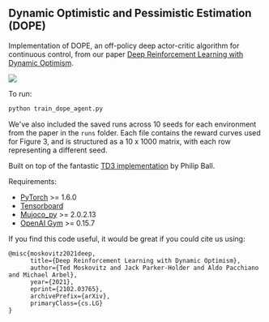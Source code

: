 ## Dynamic Optimistic and Pessimistic Estimation (DOPE)

Implementation of DOPE, an off-policy deep actor-critic algorithm for continuous control, from our paper [Deep Reinforcement Learning with Dynamic Optimism](https://arxiv.org/abs/2102.03765). 

![](extras/ant.gif)

To run:

```python
python train_dope_agent.py
```



We've also included the saved runs across 10 seeds for each environment from the paper in the ```runs``` folder. Each file contains the reward curves used for Figure 3, and is structured as a 10 x 1000 matrix, with each row representing a different seed. 



Built on top of the fantastic [TD3 implementation](https://github.com/fiorenza2/TD3_PyTorch) by Philip Ball. 



Requirements:

- [PyTorch](https://pytorch.org/) >= 1.6.0
- [Tensorboard](https://www.tensorflow.org/tensorboard)
- [Mujoco_py](https://github.com/openai/mujoco-py) >= 2.0.2.13
- [OpenAI Gym](https://gym.openai.com/) >= 0.15.7



If you find this code useful, it would be great if you could cite us using: 

```
@misc{moskovitz2021deep,
      title={Deep Reinforcement Learning with Dynamic Optimism}, 
      author={Ted Moskovitz and Jack Parker-Holder and Aldo Pacchiano and Michael Arbel},
      year={2021},
      eprint={2102.03765},
      archivePrefix={arXiv},
      primaryClass={cs.LG}
}
```

